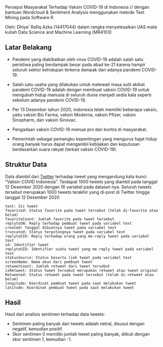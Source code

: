 Persepsi Masyarakat Terhadap Vaksin COVID-19 di Indonesia // dengan bantuan Wordcloud & Sentiment Analysis menggunakan metode Text Mining pada Software R

Oleh: Dhiya' Rafiq Azka (14417044) dalam rangka menyelesaikan UAS mata kuliah Data Science and Machine Learning (MR4103)

## Latar Belakang
+ Pandemi yang diakibatkan oleh virus COVID-19 adalah salah satu peristiwa paling berdampak besar pada abad ke-21 karena hampir seluruh sektor kehidupan terkena dampak dari adanya pandemi COVID-19. 

+ Salah satu usaha yang dilakukan untuk melewati masa sulit akibat pandemi COVID-19 adalah dengan membuat vaksin COVID-19 untuk mengubah hidup manusia di seluruh dunia menjadi sedia kala seperti sebelum adanya pandemi COVID-19.

+ Per 13 Desember tahun 2020, Indonesia telah memiliki beberapa vaksin, yaitu vaksin Bio Farma, vaksin Moderna, vaksin Pfizer, vaksin Sinopharm, dan vaksin Sinovac. 

+ Pengadaan vaksin COVID-19 menuai pro dan kontra di masyarakat.

+ Pemerintah sebagai pemangku kepentingan yang mengurus hajat hidup orang banyak harus dapat mengambil kebijakan dan keputusan berdasarkan suara rakyat (terkait vaksin COVID-19).

## Struktur Data
Data diambil dari [Twitter](https://www.twitter.com) terhadap tweet yang mengandung kata kunci “Vaksin COVID Indonesia”.
Terdapat 1000 tweets yang diambil pada tanggal 12 Desember 2020 dengan 16 variabel pada dataset-nya. Seluruh tweets tersebut merupakan 1000 tweets terakhir yang di-post di Twitter hingga tanggal 12 Desember 2020

```
text: Isi tweet
favorited: Status favorite pada tweet tersebut (telah di-favorite atau belum)
favoriteCount: Jumlah favorite pada tweet tersebut
replytoSN: Reply terhadap pembuat tweet pada variabel text
created: Tanggal dibuatnya tweet pada variabel text
truncated: Status terpotongnya tweet pada variabel text
replytoSID: Reply terhadap orang yang me-reply tweet pada variabel text
id: Identifier tweet
replytoUID: Identifier suatu tweet yang me-reply tweet pada variabel text
statusSource: Status beserta link tweet pada variabel text
screenName: Nama akun dari pembuat tweet
retweetCount: Jumlah retweet dari tweet tersebut
isRetweet: Status tweet tersebut merupakan retweet atau tweet original
Retweeted: Status retweet pada tweet tersebut (telah di-retweet atau belum)
longitude: Koordinat pembuat tweet pada saat melakukan tweet
latitude: Koordinat pembuat tweet pada saat melakukan tweet
```

## Hasil
Hasil dari analisis sentimen terhadap data tweets:
+ Sentimen paling banyak dari tweets adalah netral, disusul dengan negatif, kemudian positif.
+ Skor sentimen 0 memiliki jumlah tweet paling banyak, diikuti dengan skor sentimen 1, kemudian -1.
